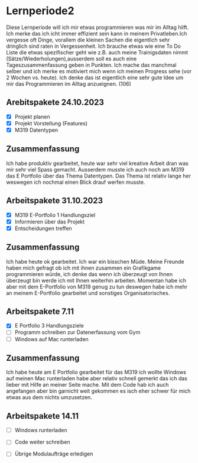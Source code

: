 # Lernperiode2
Diese Lernperiode will ich mir etwas programmieren was mir im Alltag hilft. Ich merke das ich icht immer effizient sein kann in meinem Privatleben.Ich vergesse oft Dinge, vorallem die kleinen Sachen die eigentlich sehr dringlich sind raten in Vergessenheit. Ich brauche etwas wie eine To Do Liste die etwas spezifischer geht wie z.B. auch meine Trainigsdaten nimmt (Sätze/Wiederholungen),ausserdem soll es auch eine Tageszusammenfassung geben in Punkten. Ich mache das manchmal selber und ich merke es motiviert mich wenn ich meinen Progress sehe (vor 2 Wochen vs. heute). Ich denke das ist eigentlich eine sehr gute Idee um mir das Programmieren im Alltag anzueignen.
(106)

## Arebitspakete 24.10.2023
- [x] Projekt planen
- [x] Projekt Vorstellung (Features)
- [x] M319 Datentypen

## Zusammenfassung
Ich habe produktiv gearbeitet, heute war sehr viel kreative Arbeit dran was mir sehr viel Spass gemacht. Ausserdem musste ich auch noch am M319 das E Portfolio über das Thema Datentypen. Das Thema ist relativ lange her weswegen ich nochmal einen Blick drauf werfen musste. 

## Arbeitspakete 31.10.2023
- [x] M319 E-Portfolio 1 Handlungsziel
- [x] Informieren über das Projekt
- [x] Entscheidungen treffen

## Zusammenfassung
Ich habe heute ok gearbeitet. Ich war ein bisschen Müde. Meine Freunde haben mich gefragt ob ich mit ihnen zusammen ein Grafikgame programmieren würde, ich denke das wenn ich überzeugt von Ihnen überzeugt bin werde ich mit Ihnen weiterhin arbeiten. Momentan habe ich aber mit dem E-Portfolio von M319 genug zu tun deswegen habe ich mehr an meinem E-Portfolio gearbeitet und sonstiges Organisatorisches.

## Arbeitspakete 7.11
- [x] E Portfolio 3 Handlungsziele
- [ ] Programm schreiben zur Datenerfassung vom Gym
- [ ] Windows auf Mac runterladen

## Zusammenfassung
Ich habe heute am E Portfolio gearbeitet für das M319 ich wollte Windows auf meinen Mac runterladen habe aber relativ schnell gemerkt das ich das lieber mit Hilfe an meiner Seite mache. Mit dem Code hab ich auch angefangen aber bin garnicht weit gekommen es isch eher schwer für mich etwas aus dem nichts umzusetzen.

## Arbeitspakete 14.11
- [ ] Windows runterladen
- [ ] Code weiter schreiben
- [ ] Übrige Modulaufträge erledigen 
      
  
  


